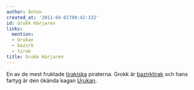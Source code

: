```yaml
---
author: Anton
created_at: '2011-04-01T08:42:33Z'
id: Grokk Härjaren
links:
  mention:
  - Urukan
  - bazirk
  - tirak
title: Grokk Härjaren
---
```


En av de mest fruktade [tirakiska] piraterna. Grokk är [bazirktirak] och hans fartyg är den ökända
kagan [Urukan].

  [tirakiska]: tirak
  [bazirktirak]: bazirk
  [Urukan]: Urukan
